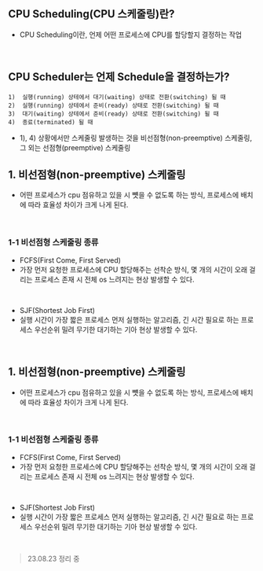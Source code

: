 ## CPU Scheduling(CPU 스케줄링)란?

* CPU Scheduling이란, 언제 어떤 프로세스에 CPU를 할당할지 결정하는 작업
<br>

## CPU Scheduler는 언제 Schedule을 결정하는가?

    1)  실행(running) 상테에서 대기(waiting) 상태로 전환(switching) 될 때
    2)  실행(running) 상테에서 준비(ready) 상태로 전환(switching) 될 때
    3)  대기(waiting) 상테에서 준비(ready) 상태로 전환(switching) 될 때
    4)  종료(terminated) 될 때
    
  * 1), 4) 상황에서만 스케줄링 발생하는 것을 비선점형(non-preemptive) 스케줄링, 그 외는 선점형(preemptive) 스케줄링

## 1. 비선점형(non-preemptive) 스케줄링
* 어떤 프로세스가 cpu 점유하고 있을 시 뻇을 수 없도록 하는 방식, 프로세스에 배치에 따라 효율성 차이가 크게 나게 된다.
<br>

### 1-1 비선점형 스케줄링 종류
* FCFS(First Come, First Served)
* 가장 먼저 요청한 프로세스에 CPU 할당해주는 선착순 방식, 몇 개의 시간이 오래 걸리는 프로세스 존재 시 전체 os 느려지는 현상 발생할 수 있다.
<br>

* SJF(Shortest Job First)
* 실행 시간이 가장 짧은 프로세스 먼저 실행하는 알고리즘, 긴 시간 필요로 하는 프로세스 우선순위 밀려 무기한 대기하는 기아 현상 발생할 수 있다.
<br>

## 1. 비선점형(non-preemptive) 스케줄링
* 어떤 프로세스가 cpu 점유하고 있을 시 뻇을 수 없도록 하는 방식, 프로세스에 배치에 따라 효율성 차이가 크게 나게 된다.
<br>

### 1-1 비선점형 스케줄링 종류
* FCFS(First Come, First Served)
* 가장 먼저 요청한 프로세스에 CPU 할당해주는 선착순 방식, 몇 개의 시간이 오래 걸리는 프로세스 존재 시 전체 os 느려지는 현상 발생할 수 있다.
<br>

* SJF(Shortest Job First)
* 실행 시간이 가장 짧은 프로세스 먼저 실행하는 알고리즘, 긴 시간 필요로 하는 프로세스 우선순위 밀려 무기한 대기하는 기아 현상 발생할 수 있다.
<br>



> 23.08.23 정리 중
